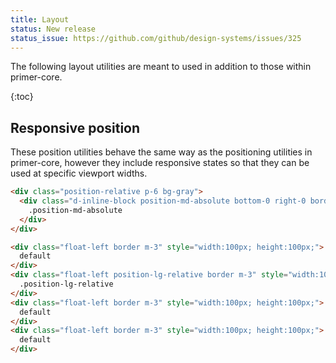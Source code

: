 ```yaml
---
title: Layout
status: New release
status_issue: https://github.com/github/design-systems/issues/325
---
```


The following layout utilities are meant to used in addition to those within primer-core.

{:toc}

## Responsive position

These position utilities behave the same way as the positioning utilities in primer-core, however they include responsive states so that they can be used at specific viewport widths.

```html
<div class="position-relative p-6 bg-gray">
  <div class="d-inline-block position-md-absolute bottom-0 right-0 border bg-white p-2">
    .position-md-absolute
  </div>
</div>

<div class="float-left border m-3" style="width:100px; height:100px;">
  default
</div>
<div class="float-left position-lg-relative border m-3" style="width:100px; height:100px; top:12px; left:12px;">
  .position-lg-relative
</div>
<div class="float-left border m-3" style="width:100px; height:100px;">
  default
</div>
<div class="float-left border m-3" style="width:100px; height:100px;">
  default
</div>
```
